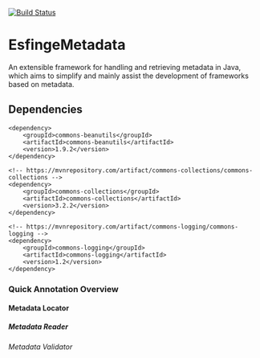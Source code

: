 [![Build Status](https://travis-ci.org/EsfingeFramework/metadata.svg?branch=master)](https://travis-ci.org/EsfingeFramework/metadata)

# EsfingeMetadata
An extensible framework for handling and retrieving metadata in Java, which aims to simplify and mainly assist the development of frameworks based on metadata.

## Dependencies 
```<!-- https://mvnrepository.com/artifact/commons-beanutils/commons-beanutils -->
<dependency>
    <groupId>commons-beanutils</groupId>
    <artifactId>commons-beanutils</artifactId>
    <version>1.9.2</version>
</dependency>

<!-- https://mvnrepository.com/artifact/commons-collections/commons-collections -->
<dependency>
    <groupId>commons-collections</groupId>
    <artifactId>commons-collections</artifactId>
    <version>3.2.2</version>
</dependency>

<!-- https://mvnrepository.com/artifact/commons-logging/commons-logging -->
<dependency>
    <groupId>commons-logging</groupId>
    <artifactId>commons-logging</artifactId>
    <version>1.2</version>
</dependency>
```
### Quick Annotation Overview

#### Metadata Locator

##### Metadata Reader

###### Metadata Validator
